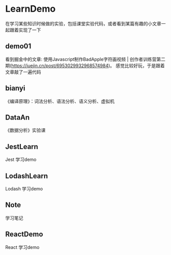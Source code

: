 # LearnDemo
在学习某些知识时候做的实验，包括课堂实验代码，或者看到某篇有趣的小文章一起跟着实现了一下

## demo01
看到掘金中的文章: 使用Javascript制作BadApple字符画视频 | 创作者训练营第二期(https://juejin.cn/post/6953029932968574984)。
感觉比较好玩，于是跟着文章敲了一遍代码

## bianyi
《编译原理》：词法分析、语法分析、语义分析、虚拟机

## DataAn
《数据分析》实验课

## JestLearn
Jest 学习demo

## LodashLearn
Lodash 学习demo

## Note
学习笔记

## ReactDemo
React 学习demo
